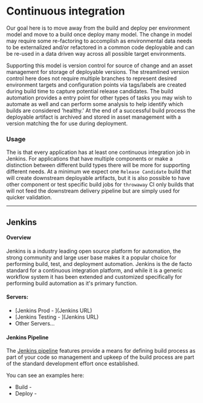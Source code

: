 # Continuous integration

Our goal here is to move away from the build and deploy per environment model and move to a build once deploy many model. The change in model may require some re-factoring to accomplish as environmental data needs to be externalized and/or refactored in a common code deployable and can be re-used in a data driven way across all possible target environments.

Supporting this model is version control for source of change and an asset management for storage of deployable versions. The streamlined version control here does not require multiple branches to represent desired environment targets and configuration points via tags/labels are created during build time to capture potential release candidates. The build automation provides a entry point for other types of tasks you may wish to automate as well and can perform some analysis to help identify which builds are considered 'healthy.' At the end of a successful build process the deployable artifact is archived and stored in asset management with a version matching the for use during deployment.



### Usage

The is that every application has at least one continuous integration job in Jenkins. For applications that have multiple components or make a distinction between different build types there will be more for supporting different needs. At a minimum we expect one `Release Candidate` build that will create downstream deployable artifacts, but it is also possible to have other component or test specific build jobs for `throwaway` CI only builds that will not feed the downstream delivery pipeline but are simply used for quicker validation.

---

## Jenkins

#### Overview

Jenkins is a industry leading open source platform for automation, the strong community and large user base makes it a popular choice for performing build, test, and deployment automation. Jenkins is the de facto standard for a continuous integration platform, and while it is a generic workflow system it has been extended and customized specifically for performing build automation as it's primary function.

#### Servers:

 * [Jenkins Prod - ](Jenkins URL)
 * [Jenkins Testing - ](Jenkins URL)
 * Other Servers...

#### Jenkins Pipeline

The [Jenkins pipeline](https://jenkins.io/doc/book/pipeline/jenkinsfile/) features provide a means for defining build process as part of your code so management and upkeep of the build process are part of the standard development effort once established.


You can see an examples here:

 * Build -  
 * Deploy -

